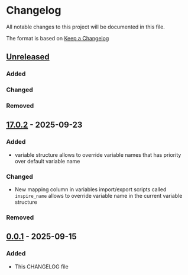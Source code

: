 # Changelog

All notable changes to this project will be documented in this file.

The format is based on [Keep a Changelog](https://keepachangelog.com/en/1.1.0/)

## [Unreleased]

### Added

### Changed

### Removed

## [17.0.2] - 2025-09-23

### Added
- variable structure allows to override variable names that has priority over default variable name

### Changed
- New mapping column in variables import/export scripts called `inspire_name` allows to override variable name in the current variable structure  

### Removed

## [0.0.1] - 2025-09-15

### Added

- This CHANGELOG file

[unreleased]: https://github.com/quadient/migration-stack/compare/v17.0.2...HEAD
[17.0.2]: https://github.com/quadient/migration-stack/releases/tag/v17.0.2
[0.0.1]: https://github.com/quadient/migration-stack/releases/tag/v0.0.1

